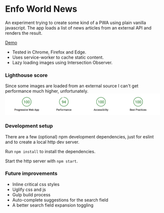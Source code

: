 # Enfo World News
An experiment trying to create some kind of a PWA using plain vanilla javascript. The app loads a list of news articles
from an external API and renders the result.

[Demo](https://enfo-world-news.firebaseapp.com/)

* Tested in Chrome, Firefox and Edge.
* Uses service-worker to cache static content.
* Lazy loading images using Intersection Observer.

### Lighthouse score
Since some images are loaded from an external source I can't get performance much higher, unfortunately.  
![Light house score 100, 94, 100, 100](lighthouse_score.png "Light house score 100, 94, 100, 100")

### Development setup
There are a few (optional) npm development dependencies, just for eslint and to create a local http dev server. 

Run `npm install` to install the dependencies.

Start the http server with `npm start`.

### Future improvements
* Inline critical css styles
* Uglify css and js
* Gulp build process
* Auto-complete suggestions for the search field
* A better search field expansion toggling